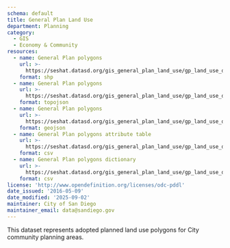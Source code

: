 ```yaml
---
schema: default
title: General Plan Land Use
department: Planning
category:
  - GIS
  - Economy & Community
resources:
  - name: General Plan polygons
    url: >-
      https://seshat.datasd.org/gis_general_plan_land_use/gp_land_use_datasd.zip
    format: shp
  - name: General Plan polygons
    url: >-
      https://seshat.datasd.org/gis_general_plan_land_use/gp_land_use_datasd.topo.json
    format: topojson
  - name: General Plan polygons
    url: >-
      https://seshat.datasd.org/gis_general_plan_land_use/gp_land_use_datasd.geojson
    format: geojson
  - name: General Plan polygons attribute table
    url: >-
      https://seshat.datasd.org/gis_general_plan_land_use/gp_land_use_datasd.csv
    format: csv
  - name: General Plan polygons dictionary
    url: >-
      https://seshat.datasd.org/gis_general_plan_land_use/gp_land_use_dictionary_datasd.csv
    format: csv
license: 'http://www.opendefinition.org/licenses/odc-pddl'
date_issued: '2016-05-09'
date_modified: '2025-09-02'
maintainer: City of San Diego
maintainer_email: data@sandiego.gov
---
```

This dataset represents adopted planned land use polygons for City community planning areas.